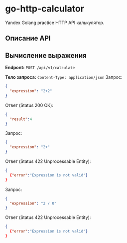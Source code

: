 # go-http-calculator
Yandex Golang practice 
HTTP API калькулятор.

## Описание API

## Вычисление выражения

**Endpont:** `POST /api/v1/calculate`

**Тело запроса:** `Content-Type: application/json`
Запрос:
```json
{
  "expression": "2+2"
}
```
Ответ (Status 200 OK):
```json
{
  "result":4
}
```

Запрос:
```json
{
  "expression": "2+"
}
```
Ответ (Status 422 Unprocessable Entity):
```json
{
  {"error":"Expression is not valid"}
}
```

Запрос:
```json
{
  "expression": "2 / 0"
}
```
Ответ (Status 422 Unprocessable Entity):
```json
{
  {"error":"Expression is not valid"}
}
```
